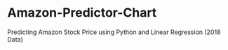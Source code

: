 # Amazon-Predictor-Chart
Predicting Amazon Stock Price using Python and Linear Regression (2018 Data)
